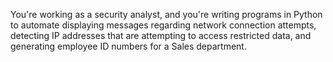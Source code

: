 You're working as a security analyst, and you're writing programs in Python to automate displaying messages regarding network connection attempts, detecting IP addresses that are attempting to access restricted data, and generating employee ID numbers for a Sales department.
